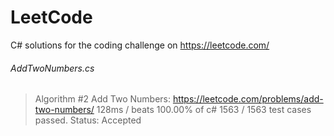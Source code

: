 # LeetCode
C# solutions for the coding challenge on https://leetcode.com/

###### AddTwoNumbers.cs
> Algorithm #2 Add Two Numbers: https://leetcode.com/problems/add-two-numbers/
> 128ms / beats 100.00% of c#
> 1563 / 1563 test cases passed.
> Status: Accepted
